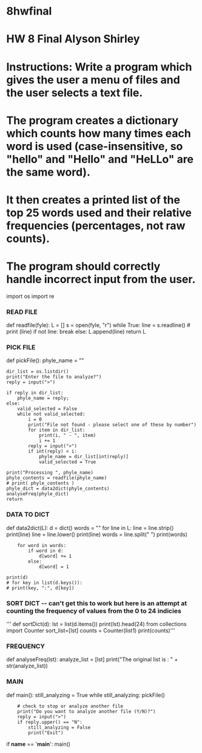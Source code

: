 # 8hwfinal
# HW 8  Final Alyson Shirley
# Instructions: Write a program which gives the user a menu of files and the user selects a text file.
# The program creates a dictionary which counts how many times each word is used (case-insensitive, so "hello" and "Hello" and "HeLLo" are the same word).
# It then creates a printed list of the top 25 words used and their relative frequencies (percentages, not raw counts).
# The program should correctly handle incorrect input from the user.


import os
import re


### READ FILE
def readfile(fyle):
    L = []
    s = open(fyle, "r")
    while True:
        line = s.readline()
        # print (line)
        if not line:
            break
        else:
            L.append(line)
    return L


### PICK FILE
def pickFile():
    phyle_name = ""

    dir_list = os.listdir()
    print("Enter the file to analyze?")
    reply = input(">")

    if reply in dir_list:
        phyle_name = reply;
    else:
        valid_selected = False
        while not valid_selected:
            i = 0
            print("File not found - please select one of these by number")
            for item in dir_list:
                print(i, " - ", item)
                i += 1
            reply = input(">")
            if int(reply) < i:
                phyle_name = dir_list[int(reply)]
                valid_selected = True

    print("Processing ", phyle_name)
    phyle_contents = readfile(phyle_name)
    # print( phyle_contents )
    phyle_dict = data2dict(phyle_contents)
    analyseFreq(phyle_dict)
    return


### DATA TO DICT
def data2dict(L):
    d = dict()
    words = ""
    for line in L:
        line = line.strip()
        print(line)
        line = line.lower()
        print(line)
        words = line.split(" ")
        print(words)

        for word in words:
            if word in d:
                d[word] += 1
            else:
                d[word] = 1

    print(d)
    # for key in list(d.keys()):
    # print(key, ":", d[key])


### SORT DICT -- can't get this to work but here is an attempt at counting the frequency of values from the 0 to 24 indicies
''' def sortDict(d):
   lst = list(d.items())
   print(lst).head(24)
   from collections import Counter
   sort_list=[lst]
   counts = Counter(list1)
   print(counts)'''


### FREQUENCY
def analyseFreq(lst):
    analyze_list = [lst]
    print("The original list is : " + str(analyze_list))


### MAIN
def main():
    still_analyzing = True
    while still_analyzing:
        pickFile()

        # check to stop or analyze another file
        print("Do you want to analyze another file (Y/N)?")
        reply = input(">")
        if reply.upper() == "N":
            still_analyzing = False
            print("Exit")


if __name__ == '__main__':
    main()
